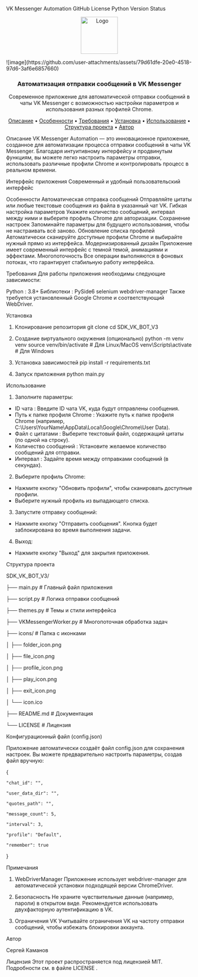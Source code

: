 VK Messenger Automation
GitHub License
Python Version
Status

<p align="center">
<img src="icons/icon.ico" alt="Logo" width="100">
</p>
![image](https://github.com/user-attachments/assets/79d61dfe-20e0-4518-97d6-3af6e6857660)

<h3 align="center">Автоматизация отправки сообщений в VK Messenger</h3>

<p align="center">
Современное приложение для автоматической отправки сообщений в чаты VK Messenger с возможностью настройки параметров и использования разных профилей Chrome.
</p>

<p align="center">
<a href="#описание">Описание</a> •
<a href="#особенности">Особенности</a> •
<a href="#требования">Требования</a> •
<a href="#установка">Установка</a> •
<a href="#использование">Использование</a> •
<a href="#структура-проекта">Структура проекта</a> •
<a href="#автор">Автор</a>
</p>

Описание
VK Messenger Automation — это инновационное приложение, созданное для автоматизации процесса отправки сообщений в чаты VK Messenger. Благодаря интуитивному интерфейсу и продвинутым функциям, вы можете легко настроить параметры отправки, использовать различные профили Chrome и контролировать процесс в реальном времени.

Интерфейс приложения
Современный и удобный пользовательский интерфейс

Особенности
Автоматическая отправка сообщений
Отправляйте цитаты или любые текстовые сообщения из файла в указанный чат VK.
Гибкая настройка параметров
Укажите количество сообщений, интервал между ними и выберите профиль Chrome для авторизации.
Сохранение настроек
Запоминайте параметры для будущего использования, чтобы не настраивать всё заново.
Обновление списка профилей
Автоматически сканируйте доступные профили Chrome и выбирайте нужный прямо из интерфейса.
Модернизированный дизайн
Приложение имеет современный интерфейс с темной темой, анимациями и эффектами.
Многопоточность
Все операции выполняются в фоновых потоках, что гарантирует стабильную работу интерфейса.

Требования
Для работы приложения необходимы следующие зависимости:

Python : 3.8+
Библиотеки :
PySide6
selenium
webdriver-manager
Также требуется установленный Google Chrome и соответствующий WebDriver.

Установка
1. Клонирование репозитория
git clone 
cd SDK_VK_BOT_V3

2. Создание виртуального окружения (опционально)
python -m venv venv
source venv/bin/activate  # Для Linux/MacOS
venv\Scripts\activate     # Для Windows

3. Установка зависимостей
pip install -r requirements.txt

4. Запуск приложения
python main.py


Использование
1. Заполните параметры:
- ID чата : Введите ID чата VK, куда будут отправлены сообщения.
- Путь к папке профиля Chrome : Укажите путь к папке профиля Chrome (например, C:\Users\YourName\AppData\Local\Google\Chrome\User Data).
- Файл с цитатами : Выберите текстовый файл, содержащий цитаты (по одной на строку).
- Количество сообщений : Установите желаемое количество сообщений для отправки.
- Интервал : Задайте время между отправками сообщений (в секундах).
2. Выберите профиль Chrome:
- Нажмите кнопку "Обновить профили", чтобы сканировать доступные профили.
- Выберите нужный профиль из выпадающего списка.
3. Запустите отправку сообщений:
- Нажмите кнопку "Отправить сообщения". Кнопка будет заблокирована во время выполнения задачи.
4. Выход:
- Нажмите кнопку "Выход" для закрытия приложения.

Структура проекта

SDK_VK_BOT_V3/

├── main.py                  # Главный файл приложения

├── script.py                # Логика отправки сообщений

├── themes.py                # Темы и стили интерфейса

├── VKMessengerWorker.py     # Многопоточная обработка задач

├── icons/                   # Папка с иконками

│   ├── folder_icon.png

│   ├── file_icon.png

│   ├── profile_icon.png

│   ├── play_icon.png

│   ├── exit_icon.png

│   └── icon.ico

├── README.md                # Документация

└── LICENSE                  # Лицензия


Конфигурационный файл (config.json)

Приложение автоматически создаёт файл config.json для сохранения настроек. Вы можете предварительно настроить параметры, создав файл вручную:

{

    
    "chat_id": "",
    
    "user_data_dir": "",
    
    "quotes_path": "",
    
    "message_count": 5,
    
    "interval": 3,
    
    "profile": "Default",
    
    "remember": true
    
}

Примечания
1. WebDriverManager
Приложение использует webdriver-manager для автоматической установки подходящей версии ChromeDriver.

2. Безопасность
Не храните чувствительные данные (например, пароли) в открытом виде. Рекомендуется использовать двухфакторную аутентификацию в VK.

3. Ограничения VK
Учитывайте ограничения VK на частоту отправки сообщений, чтобы избежать блокировки аккаунта.


Автор

Сергей Каманов


Лицензия
Этот проект распространяется под лицензией MIT. Подробности см. в файле LICENSE .



